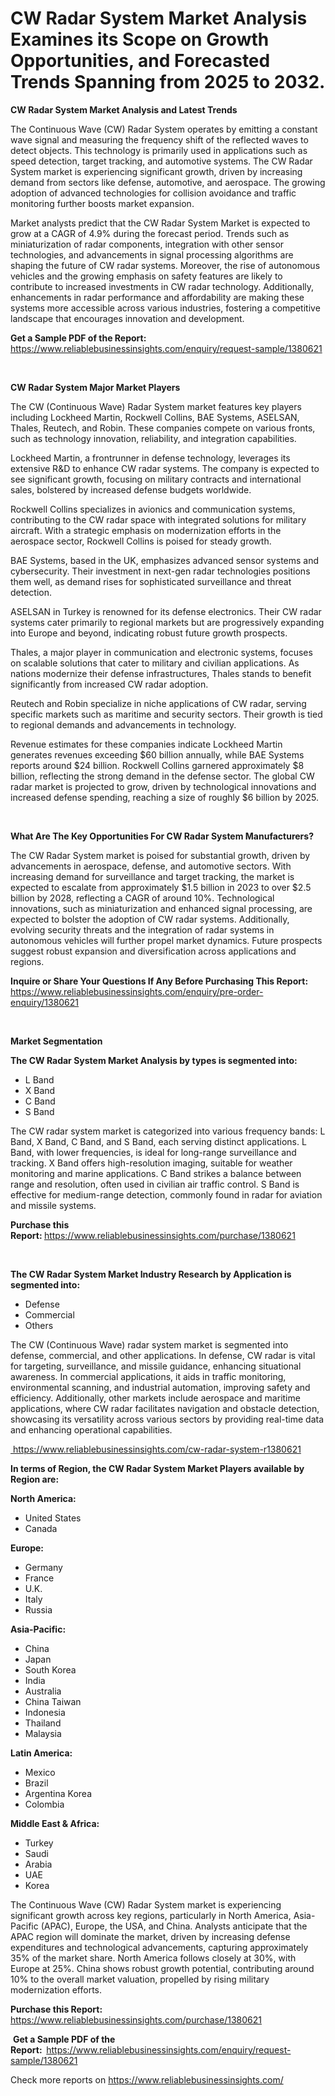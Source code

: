 <p><h1>CW Radar System Market Analysis Examines its Scope on Growth Opportunities, and Forecasted Trends Spanning from 2025 to 2032.</h1></p><p><strong>CW Radar System Market Analysis and Latest Trends</strong></p>
<p><p>The Continuous Wave (CW) Radar System operates by emitting a constant wave signal and measuring the frequency shift of the reflected waves to detect objects. This technology is primarily used in applications such as speed detection, target tracking, and automotive systems. The CW Radar System market is experiencing significant growth, driven by increasing demand from sectors like defense, automotive, and aerospace. The growing adoption of advanced technologies for collision avoidance and traffic monitoring further boosts market expansion.</p><p>Market analysts predict that the CW Radar System Market is expected to grow at a CAGR of 4.9% during the forecast period. Trends such as miniaturization of radar components, integration with other sensor technologies, and advancements in signal processing algorithms are shaping the future of CW radar systems. Moreover, the rise of autonomous vehicles and the growing emphasis on safety features are likely to contribute to increased investments in CW radar technology. Additionally, enhancements in radar performance and affordability are making these systems more accessible across various industries, fostering a competitive landscape that encourages innovation and development.</p></p>
<p><strong>Get a Sample PDF of the Report:&nbsp;</strong> <a href="https://www.reliablebusinessinsights.com/enquiry/request-sample/1380621?utm_campaign=3107&utm_medium=2&utm_source=Github&utm_content=ia&utm_term=08042025&utm_id=cw-radar-system">https://www.reliablebusinessinsights.com/enquiry/request-sample/1380621</a></p>
<p>&nbsp;</p>
<p><strong>CW Radar System Major Market Players</strong></p>
<p><p>The CW (Continuous Wave) Radar System market features key players including Lockheed Martin, Rockwell Collins, BAE Systems, ASELSAN, Thales, Reutech, and Robin. These companies compete on various fronts, such as technology innovation, reliability, and integration capabilities.</p><p>Lockheed Martin, a frontrunner in defense technology, leverages its extensive R&D to enhance CW radar systems. The company is expected to see significant growth, focusing on military contracts and international sales, bolstered by increased defense budgets worldwide.</p><p>Rockwell Collins specializes in avionics and communication systems, contributing to the CW radar space with integrated solutions for military aircraft. With a strategic emphasis on modernization efforts in the aerospace sector, Rockwell Collins is poised for steady growth.</p><p>BAE Systems, based in the UK, emphasizes advanced sensor systems and cybersecurity. Their investment in next-gen radar technologies positions them well, as demand rises for sophisticated surveillance and threat detection.</p><p>ASELSAN in Turkey is renowned for its defense electronics. Their CW radar systems cater primarily to regional markets but are progressively expanding into Europe and beyond, indicating robust future growth prospects.</p><p>Thales, a major player in communication and electronic systems, focuses on scalable solutions that cater to military and civilian applications. As nations modernize their defense infrastructures, Thales stands to benefit significantly from increased CW radar adoption.</p><p>Reutech and Robin specialize in niche applications of CW radar, serving specific markets such as maritime and security sectors. Their growth is tied to regional demands and advancements in technology.</p><p>Revenue estimates for these companies indicate Lockheed Martin generates revenues exceeding $60 billion annually, while BAE Systems reports around $24 billion. Rockwell Collins garnered approximately $8 billion, reflecting the strong demand in the defense sector. The global CW radar market is projected to grow, driven by technological innovations and increased defense spending, reaching a size of roughly $6 billion by 2025.</p></p>
<p>&nbsp;</p>
<p><strong>What Are The Key Opportunities For CW Radar System Manufacturers?</strong></p>
<p><p>The CW Radar System market is poised for substantial growth, driven by advancements in aerospace, defense, and automotive sectors. With increasing demand for surveillance and target tracking, the market is expected to escalate from approximately $1.5 billion in 2023 to over $2.5 billion by 2028, reflecting a CAGR of around 10%. Technological innovations, such as miniaturization and enhanced signal processing, are expected to bolster the adoption of CW radar systems. Additionally, evolving security threats and the integration of radar systems in autonomous vehicles will further propel market dynamics. Future prospects suggest robust expansion and diversification across applications and regions.</p></p>
<p><strong>Inquire or Share Your Questions If Any Before Purchasing This Report:</strong> <a href="https://www.reliablebusinessinsights.com/enquiry/pre-order-enquiry/1380621?utm_campaign=3107&utm_medium=2&utm_source=Github&utm_content=ia&utm_term=08042025&utm_id=cw-radar-system">https://www.reliablebusinessinsights.com/enquiry/pre-order-enquiry/1380621</a></p>
<p>&nbsp;</p>
<p><strong>Market Segmentation</strong></p>
<p><strong>The CW Radar System Market Analysis by types is segmented into:</strong></p>
<p><ul><li>L Band</li><li>X Band</li><li>C Band</li><li>S Band</li></ul></p>
<p><p>The CW radar system market is categorized into various frequency bands: L Band, X Band, C Band, and S Band, each serving distinct applications. L Band, with lower frequencies, is ideal for long-range surveillance and tracking. X Band offers high-resolution imaging, suitable for weather monitoring and marine applications. C Band strikes a balance between range and resolution, often used in civilian air traffic control. S Band is effective for medium-range detection, commonly found in radar for aviation and missile systems.</p></p>
<p><strong>Purchase this Report:&nbsp;</strong><a href="https://www.reliablebusinessinsights.com/purchase/1380621?utm_campaign=3107&utm_medium=2&utm_source=Github&utm_content=ia&utm_term=08042025&utm_id=cw-radar-system">https://www.reliablebusinessinsights.com/purchase/1380621</a></p>
<p>&nbsp;</p>
<p><strong>The CW Radar System Market Industry Research by Application is segmented into:</strong></p>
<p><ul><li>Defense</li><li>Commercial</li><li>Others</li></ul></p>
<p><p>The CW (Continuous Wave) radar system market is segmented into defense, commercial, and other applications. In defense, CW radar is vital for targeting, surveillance, and missile guidance, enhancing situational awareness. In commercial applications, it aids in traffic monitoring, environmental scanning, and industrial automation, improving safety and efficiency. Additionally, other markets include aerospace and maritime applications, where CW radar facilitates navigation and obstacle detection, showcasing its versatility across various sectors by providing real-time data and enhancing operational capabilities.</p></p>
<p><a href="https://www.reliablebusinessinsights.com/cw-radar-system-r1380621?utm_campaign=3107&utm_medium=2&utm_source=Github&utm_content=ia&utm_term=08042025&utm_id=cw-radar-system">&nbsp;https://www.reliablebusinessinsights.com/cw-radar-system-r1380621</a></p>
<p><strong>In terms of Region, the CW Radar System Market Players available by Region are:</strong></p>
<p>
    <p> <strong> North America: </strong>
        <ul>
            <li>United States</li>
            <li>Canada</li>
        </ul>
        </p> 
    <p> <strong> Europe: </strong>
        <ul>
            <li>Germany</li>
            <li>France</li>
            <li>U.K.</li>
            <li>Italy</li>
            <li>Russia</li>
        </ul>
        </p> 
    <p> <strong> Asia-Pacific: </strong>
        <ul>
            <li>China</li>
            <li>Japan</li>
            <li>South Korea</li>
            <li>India</li>
            <li>Australia</li>
            <li>China Taiwan</li>
            <li>Indonesia</li>
            <li>Thailand</li>
            <li>Malaysia</li>
        </ul>
        </p> 
    <p> <strong> Latin America: </strong>
        <ul>
            <li>Mexico</li>
            <li>Brazil</li>
            <li>Argentina Korea</li>
            <li>Colombia</li>
        </ul>
        </p> 
    <p> <strong> Middle East & Africa: </strong>
        <ul>
            <li>Turkey</li>
            <li>Saudi</li>
            <li>Arabia</li>
            <li>UAE</li>
            <li>Korea</li>
        </ul>
    </p>
    </p>
<p><p>The Continuous Wave (CW) Radar System market is experiencing significant growth across key regions, particularly in North America, Asia-Pacific (APAC), Europe, the USA, and China. Analysts anticipate that the APAC region will dominate the market, driven by increasing defense expenditures and technological advancements, capturing approximately 35% of the market share. North America follows closely at 30%, with Europe at 25%. China shows robust growth potential, contributing around 10% to the overall market valuation, propelled by rising military modernization efforts.</p></p>
<p><strong>Purchase this Report: </strong><a href="https://www.reliablebusinessinsights.com/purchase/1380621?utm_campaign=3107&utm_medium=2&utm_source=Github&utm_content=ia&utm_term=08042025&utm_id=cw-radar-system">https://www.reliablebusinessinsights.com/purchase/1380621</a></p>
<p>&nbsp;<strong>Get a Sample PDF of the Report:&nbsp;&nbsp;</strong><a href="https://www.reliablebusinessinsights.com/enquiry/request-sample/1380621?utm_campaign=3107&utm_medium=2&utm_source=Github&utm_content=ia&utm_term=08042025&utm_id=cw-radar-system">https://www.reliablebusinessinsights.com/enquiry/request-sample/1380621</a></p>
<p><strong></strong></p>
<p>Check more reports on <a href="https://www.reliablebusinessinsights.com/?utm_campaign=3107&utm_medium=2&utm_source=Github&utm_content=ia&utm_term=08042025&utm_id=cw-radar-system">https://www.reliablebusinessinsights.com/</a></p>